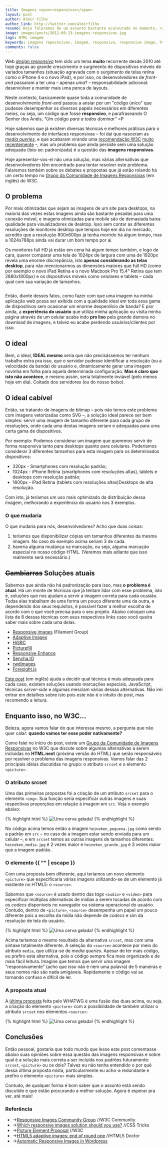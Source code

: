 ```yaml
---
title: Imagens <span>responsivas</span>
layout: post
author: Almir Filho
author_link: http://twitter.com/almirfilho
resumo: Hoje falaremos de um assunto bastante acalourado no momento, <strong>Imagens reponsivas</strong>. Apresentar-vos-ei várias alternativas que desenvolvedores têm encontrado para tentar resolver este problema. Falaremos também sobre os debates e propostas que já estão rolando há um certo tempo no W3C e o que vem por aí.
image: images/posts/2012-08-13-imagens-responsivas.jpg
tags: HTML imagem
keywords: imagens reposnsivas, imagem, responsiva, responsive image, html5, html, srcset, picture element, picture, source, w3c, desktop, smartphone, tablet, adaptive images
comments: false
---
```


Web [*design responsivo*](http://www.alistapart.com/articles/responsive-web-design/) tem sido um tema **muito** recorrente desde 2010 até hoje graças ao grande crescimento e surgimento 
de dispositivos móveis de variados tamanhos (situação agravada com o surgimento de telas retina como o iPhone 4 e o novo iPad), 
e por isso, os desenvolvedores de *front-end* passaram a ter uma – apenas *uma*? – 
responsabilidade adicional: desenvolver e manter mais uma penca de layouts.

Neste contexto, basicamente quase toda a comunidade de desenvolvimento *front-end* passou a ansiar por um "código único" que 
pudesse desempenhar os diversos papéis necessários em diferentes meios, ou seja, um código que fosse **responsivo**, e 
parafraseando O Senhor dos Anéis, *"Um código para a todos dominar"* =P

Hoje sabemos que já existem diversas técnicas e melhores práticas para o desenvolvimento de interfaces responsivas – foi daí 
que nasceram as [*media queries*](http://mediaqueri.es/about/ "Media Queries"), e que acabaram virando uma [recomendação W3C](http://www.w3.org/TR/css3-mediaqueries/ "Media Queries") 
[muito recentemente](http://www.webmonkey.com/2012/06/its-official-css-media-queries-are-a-web-standard/ "CSS Media Queries are a Web Standard") –, 
mas um problema que ainda persiste sem uma solução adequada (leia-se: padronizada) é a questão das **imagens responsivas**.

Hoje apresentar-vos-ei não uma solução, mas várias alternativas que desenvolvedores têm encontrado para tentar resolver este 
problema. Falaremos também sobre os debates e propostas que já estão rolando há um certo tempo no 
[Grupo da Comunidade de Imagens Responsivas](http://www.w3.org/community/respimg/ "Responsive Images Community Group") (em inglês) 
do W3C.

## O problema

Por mais otimizadas que sejam as imagens de um site para desktops, na maioria das vezes estas imagens ainda são bastante 
pesadas para uma conexão móvel, e imagens otimizadas para mobile são de demasiada baixa qualidade para visualizadores de desktop.
Isso sem contar as diferentes resoluções de monitores desktop que tempos hoje em dia no mercado, acredito que a resolução 
800x600px já tenha morrido há algum tempo, mas a 1024x768px ainda vai durar um bom tempo por ai.

Os monitores full HD já estão em cena há algum tempo também, e logo de cara, querer comparar uma tela de 1024px de largura com uma de 1920px revela uma 
enorme discrepância, isto **apenas considerando as telas desktop**, para não mencionarmos as dimensões maiores que full HD 
(como por exemplo o novo iPad Retina e o novo Macbook Pro 15,4" Retina que tem 2880x1800px) e os 
dispositivos móveis como celulares e tablets – cada qual com sua variação de tamanhos.

<figure>
	<img src="/images/posts/2012-08-13-imagens-responsivas1.jpg" alt="" />
</figure>

Então, diante desses fatos, como fazer com que uma imagem na minha aplicação web possa ser exibida com a qualidade ideal em 
toda essa gama de dispositivos sem ocasionar um enorme desperdício de banda? E pior ainda, a **experiência 
do usuário** que utiliza minha aplicação ou visita minha página através de um celular acaba indo **pro lixo** pela grande demora no download de 
imagens, e talvez eu acabe perdendo usuários/clientes por isso.

## O ideal

Bem, o ideal, **IDEAL mesmo** seria que não precisássemos ter nenhum trabalho extra pra isso, que o servidor pudesse identificar 
a resolução (ou a velocidade da banda) do usuário e, dinamicamente gerar uma imagem novinha em folha para aquela determinada configuração.
**Mas é claro que isto não acontece**, e mesmo assim, seria totalmente inviável (pelo menos hoje em dia).
Coitado dos servidores (ou do nosso bolso).

## O ideal cabível

Então, se tratando de imagens de bitmap – pois não temos este problema com imagens vetorizadas como SVG –, a solução 
ideal parece ser bem simples: servir uma imagem de tamanho diferente para cada grupo de resoluções, onde cada uma destas 
imagens seriam e adequadas para uma certa gama de dispositivos.

Por exemplo: Podemos considerar um imagem que queremos servir de forma responsiva tanto para desktops quanto para celulares. 
Poderíamos considerar 3 diferentes tamanhos para esta imagem para os determinados dispositivos:

- 320px - Smartphones com resolução padrão;
- 1024px - iPhone Retina (smartphones com resoluções altas), tablets e desktops com resolução padrão;
- 1600px - iPad Retina (tablets com resoluções altas)Desktops de alta resolução.

Com isto, já teríamos um uso mais optimizado da distribuição dessa imagem, melhorando a experiência do usuário nos 3 exemplos.

### O que mudaria

O que mudaria para nós, desenvolvedores? Acho que duas coisas:
1) teríamos que disponibilizar cópias em tamanhos diferentes da mesma imagem. No caso do exemplo acima seriam 3 de cada.
2) haveria alguma mudança na marcação, ou seja, alguma marcação especial no nosso código HTML. (Veremos mais adiante que isso realmente será necessário.)

## <del>Gambiarras</del> Soluções atuais

Sabemos que ainda não há padronização para isso, mas **o problema é atual**. Há um monte de técnicas que já tentam lidar com esse 
problema, isto é, soluções que nos ajudam a servir a imagem correta para cada ocasião. Todas elas trabalham de uma forma um 
pouco diferente uma da outra, e dependendo dos seus requisitos, é possível fazer a melhor escolha de acordo com o que você 
precisa para o seu projeto.
Abaixo coloquei uma lista de 8 dessas técnicas com seus respectivos links caso você queira saber mais sobre cada uma delas.

- [Responsive images](http://filamentgroup.com/lab/responsive_images_experimenting_with_context_aware_image_sizing/ "Responsive Images") (Filament Group)
- [Adaptive Images](http://adaptive-images.com/ "Adaptive Images")
- [HiSRC](https://github.com/teleject/hisrc "HiSRC")
- [Picturefill](https://github.com/scottjehl/picturefill "Picturefill")
- [Responsive Enhance](https://github.com/joshje/Responsive-Enhance "Image Enhance")
- [Sencha.IO](http://www.sencha.com/products/io "Sencha.IO")
- [rwdImages](https://github.com/stowball/jQuery-rwdImages "rwdImages")
- [Foresight.js](https://github.com/adamdbradley/foresight.js "Foresight.js")

[Este post](http://css-tricks.com/which-responsive-images-solution-should-you-use/ "Which responsive images solution should you use?")
(em inglês) ajuda a decidir qual técnica é mais adequada para cada caso, existem soluções usando marcações especiais,
JavaScript, técnicas *server-side* e algumas mesclam várias dessas alternativas.
Não irei entrar em detalhes sobre isto pois este não é o intuito do post, mas recomendo a leitura.

## Enquanto isso, no W3C...

Beleza, agora vamos falar do que interessa mesmo, a pergunta que não quer calar: **quando vamos ter esse poder nativamente?**

Como falei no início do post, existe um [Grupo da Comunidade de Imagens Responsivas](http://www.w3.org/community/respimg/ "Responsive Images Community Group")
no W3C que discute sobre algumas alternativas a serem incluídas no **HTML.next** (próxima versão do HTML) que serão 
responsáveis por resolver o problema das imagens responsivas.
Vamos falar das 2 principais idéias discutidas no grupo: o atributo `srcset` e o elemento `<picture>`.

### O atributo srcset

Uma das primeiras propostas foi a criação de um atributo `srcset` para o elemento `<img>`.
Sua função seria especificar outras imagens e suas respectivas proporções em relação à imagem em `src`.
Veja o exemplo abaixo:

{% highlight html %}
<img alt="Uma cerva gelada!"
     src="heineken_pequena.jpg"
     srcset="heineken_media.jpg 2x, heineken_grande.jpg 3x" />
{% endhighlight %}

No código acima temos então a imagem `heineken_pequena.jpg` como sendo a padrão em `src` – no caso de a imagem estar sendo enviada para um 
celular –, e em `srcset` temos as outras imagens de tamanhos diferentes: `heineken_media.jpg` é 2 vezes maior e `heineken_grande.jpg`
é 3 vezes maior que a imagem padrão.

### O elemento {{ "<picture>" | escape }}

Com uma proposta bem diferente, aqui teríamos um novo elemento `<picture>` que especificaria várias imagens utilizando-se de
um elemento já existente no HTML5: o `<source>`.

Sabemos que `<source>` é usado dentro das *tags* `<audio>` e `<video>` para especificar múltiplas alternativas de mídias
a serem tocadas de acordo com os *codecs* disponíveis no navegador ou sistema operacional do usuário. Contudo, dentro de
`<picture>`, `<source>` desempenha um papel um pouco diferente pois a escolha da mídia não depende de *codecs* e sim da
resolução de tela do usuário.

{% highlight html %}
<picture alt="Uma cerva gelada!">
    <source src="heineken_pequena.jpg" />
    <source media="min-width:800px" src="heineken_media.jpg" />
    <source media="min-width:1280px" src="heineken_grande.jpg" />
    <!-- fallback para navegadores sem suporte -->
    <img src="heineken_media.jpg" alt="Uma cerva gelada!" />
</picture>
{% endhighlight %}

Acima teríamos o mesmo resultado da alternativa `srcset`, mas com uma sintaxe totalmente diferente.
A seleção do `<source>` acontece por meio do atributo `media`, que utiliza-se de *media queries*.
Apesar de ter mais código, eu prefiro esta alternativa, pois o código sempre fica mais organizado e de mais fácil leitura.
Imagine que temos que servir uma imagem "responsivamente" (acho que isso não é nem uma palavra) de 5 maneiras e seus nomes
não são nada amigáveis. Rapidamente o código vai se tornando confuso e difícil de ler.

### A proposta atual

A [última proposta](http://www.w3.org/community/respimg/wiki/Picture_Element_Proposal "Picture Element Proposal")
feita pelo WHATWG é uma fusão das duas acima, ou seja, a criação do elemento `<picture>` com a possibilidade
de também utilizar o atributo `srcset` nos elementos `<source>`:

{% highlight html %}
<picture alt="Uma cerva gelada!">
    <source srcset="heineken_pequena1.jpg 1x, heineken_pequena2.jpg 2x" />
    <source media="min-width:800px" srcset="heineken_media1.jpg 1x, heineken_media2.jpg 2x" />
    <source media="min-width:1280px" srcset="heineken_grande1.jpg 1x, heineken_grande2.jpg 2x" />
    <!-- fallback para navegadores sem suporte -->
    <img src="heineken_media.jpg" alt="Uma cerva gelada!" />
</picture>
{% endhighlight %}

## Conclusões

Então pessoal, gostaria que todo mundo que lesse este post comentasse abaixo suas opiniões sobre essa questão das imagens
responsivas e sobre qual é a solução mais correta a ser incluída nos padrões futuramente: `srcset`, `<picture>` ou os dois?
Talvez eu não tenha entendido o por quê dessa última proposta mista, particularmente eu acho-a redundante e prefiro o
elemento `<picture>` mais simples.

Contudo, de qualquer forma é bom saber que o assunto está sendo discutido e que estão procurando a melhor solução.
Agora é esperar pra ver, até mais!

<aside class="fonte">
	<h3>Referência</h3>
	<ul>
		<li>→<a href="http://www.w3.org/community/respimg/" alt="Responsive Images Community Group" title="Responsive Images Community Group">Responsive Images Community Group</a> <span class="comment">//W3C Community</span></li>
		<li>→<a href="http://css-tricks.com/which-responsive-images-solution-should-you-use/" alt="Which responsive images solution should you use?" title="Which responsive images solution should you use?">Which responsive images solution should you use?</a> <span class="comment">//CSS Tricks</span></li>
		<li>→<a href="http://www.w3.org/community/respimg/wiki/Picture_Element_Proposal" alt="Picture Element Proposal" title="Picture Element Proposal">Picture Element Proposal</a> <span class="comment">//W3C</span></li>
		<li>→<a href="http://html5doctor.com/html5-adaptive-images-end-of-round-one/" alt="HTML5 adaptive images: end of round one" title="HTML5 adaptive images: end of round one">HTML5 adaptive images: end of round one</a> <span class="comment">//HTML5 Doctor</span></li>
		<li>→<a href="http://viewportindustries.com/blog/automatic-responsive-images-in-wordpress/" alt="Automatic Responsive Images in Wordpress" title="Automatic Responsive Images in Wordpress">Automatic Responsive Images in Wordpress</a></li>
	</ul>
</aside>